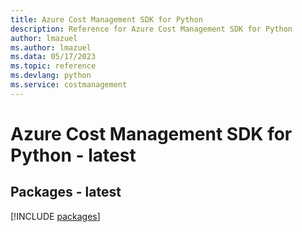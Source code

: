 ```yaml
---
title: Azure Cost Management SDK for Python
description: Reference for Azure Cost Management SDK for Python
author: lmazuel
ms.author: lmazuel
ms.data: 05/17/2023
ms.topic: reference
ms.devlang: python
ms.service: costmanagement
---
```

# Azure Cost Management SDK for Python - latest
## Packages - latest
[!INCLUDE [packages](cost-management-index.md)]